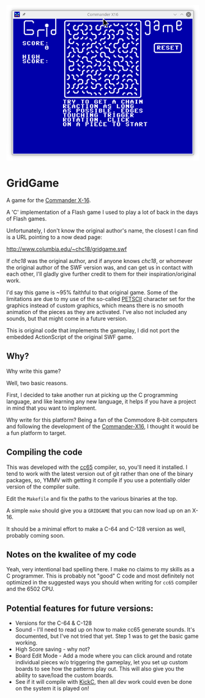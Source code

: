 ![gridgame](gridgame.png)

# GridGame

A game for the [Commander X-16](https://www.commanderx16.com).

A 'C' implementation of a Flash game I used to play a lot of back in the days of Flash games.

Unfortunately, I don't know the original author's name, the closest I can find is a URL pointing to a now dead page: 

http://www.columbia.edu/~chc18/gridgame.swf

If *chc18* was the original author, and if anyone knows *chc18*, or whomever the original author of the SWF version was, and can get us in contact with each other, I'll gladly give further credit to them for their inspiration/original work.

I'd say this game is ~95% faithful to that original game.  Some of the limitations 
are due to my use of the so-called [PETSCII](https://en.wikipedia.org/wiki/PETSCII) character set for the graphics instead of custom graphics, which means there is no smooth animation of the pieces as they are activated.  I've also not included any sounds, but that might come in a future version.

This is original code that implements the gameplay, I did not port the embedded ActionScript of the original SWF game.

## Why?

Why write this game?  

Well, two basic reasons.  

First, I decided to take another run at picking up the C programming language, and like learning any new language, it helps if you have a project in mind that you want to implement.

Why write for this platform?  Being a fan of the Commodore 8-bit computers and following the development of the [Commander-X16](https://www.commanderx16.com/), I thought it would be a fun platform to target.

## Compiling the code

This was developed with the [cc65](https://cc65.github.io/) compiler, so, you'll need it installed.  I tend to work with the latest version out of git rather than one of the binary packages, so, YMMV with getting it compile if you use a potentially older version of the compiler suite.

Edit the `Makefile` and fix the paths to the various binaries at the top.

A simple `make` should give you a `GRIDGAME` that you can now load up on an X-16.

It should be a minimal effort to make a C-64 and C-128 version as well, probably coming soon.

## Notes on the kwalitee of my code

Yeah, very intentional bad spelling there.  I make no claims to my skills as a C programmer.  This is probably not "good" C code and most definitely not optimized in the suggested ways you should when writing for `cc65` compiler and the 6502 CPU.

## Potential features for future versions:

* Versions for the C-64 & C-128
* Sound - I'll need to read up on how to make cc65 generate sounds.  It's documented, but I've not tried that yet.  Step 1 was to get the basic game working.
* High Score saving - why not?
* Board Edit Mode - Add a mode where you can click around and rotate individual pieces w/o triggering the gameplay, let you set up custom boards to see how the patterns play out.  This will also give you the ability to save/load the custom boards.
* See if it will compile with [KickC](https://gitlab.com/camelot/kickc), then all dev work could even be done on the system it is played on!
